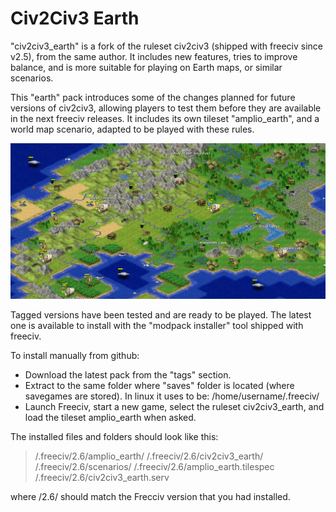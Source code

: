 # Civ2Civ3 Earth
"civ2civ3_earth" is a fork of the ruleset civ2civ3 (shipped with freeciv since v2.5), from the same author. It includes new features, tries to improve balance, and is more suitable for playing on Earth maps, or similar scenarios.

This "earth" pack introduces some of the changes planned for future versions of civ2civ3, allowing players to test them before they are available in the next freeciv releases. It includes its own tileset "amplio_earth", and a world map scenario, adapted to be played with these rules.

![Tileset view](/Screenshots/civ2civ3_earth-tileset.jpg?raw=true "Tileset view")

Tagged versions have been tested and are ready to be played. The latest one is available to install with the "modpack installer" tool shipped with freeciv.

To install manually from github:
* Download the latest pack from the "tags" section.
* Extract to the same folder where "saves" folder is located (where savegames are stored).
In linux it uses to be: /home/username/.freeciv/
* Launch Freeciv, start a new game, select the ruleset civ2civ3_earth, and load the tileset amplio_earth when asked.

The installed files and folders should look like this:
>/.freeciv/2.6/amplio_earth/
/.freeciv/2.6/civ2civ3_earth/
/.freeciv/2.6/scenarios/
/.freeciv/2.6/amplio_earth.tilespec
/.freeciv/2.6/civ2civ3_earth.serv

where /2.6/ should match the Frecciv version that you had installed.

